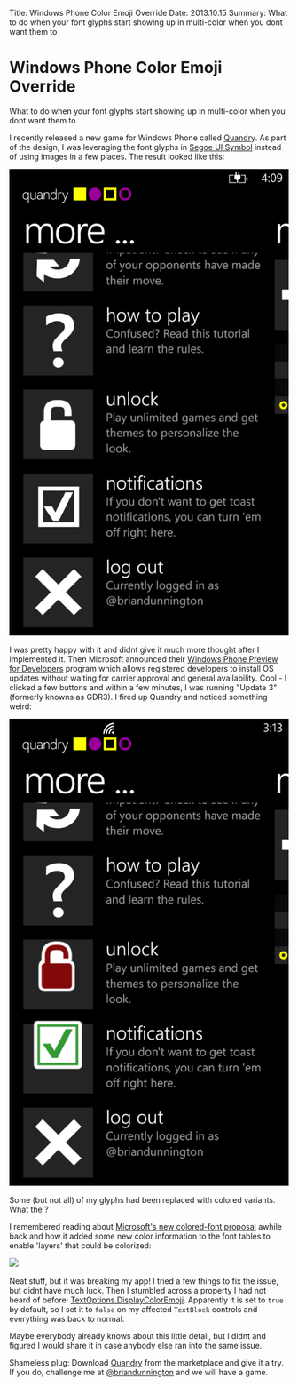 Title: Windows Phone Color Emoji Override
Date: 2013.10.15
Summary: What to do when your font glyphs start showing up in multi-color when you dont want them to

<div class="hero-unit">
<h1>Windows Phone Color Emoji Override</h1>
<p>What to do when your font glyphs start showing up in multi-color when you dont want them to</p>
</div>

I recently released a new game for Windows Phone called [Quandry]. As part of the design, I was leveraging the font glyphs in [Segoe UI Symbol][SegoeUISymbol] instead of using images in a few places. The result looked like this:

<img src="/images/wp_ss_20131015_0002.png" width="570">

I was pretty happy with it and didnt give it much more thought after I implemented it. Then Microsoft announced their [Windows Phone Preview for Developers][Preview] program which allows registered developers to install OS updates without waiting for carrier approval and general availability. Cool - I clicked a few buttons and within a few minutes, I was running "Update 3" (formerly knowns as GDR3). I fired up Quandry and noticed something weird:

<img src="/images/wp_ss_20131015_0001.png" width="570">

Some (but not all) of my glyphs had been replaced with colored variants. What the ?

I remembered reading about [Microsoft's new colored-font proposal][Proposal] awhile back and how it added some new color information to the font tables to enable 'layers' that could be colorized:

<img src="https://typography.guru/uploads/monthly_2014_12/winemoji.thumb.png.dff687e77d3a6def714ec60e3a0932e5.png" width="570"/>

Neat stuff, but it was breaking my app! I tried a few things to fix the issue, but didnt have much luck. Then I stumbled across a property I had not heard of before: [TextOptions.DisplayColorEmoji][DisplayColorEmoji]. Apparently it is set to `true` by default, so I set it to `false` on my affected `TextBlock` controls and everything was back to normal.

Maybe everybody already knows about this little detail, but I didnt and figured I would share it in case anybody else ran into the same issue.

Shameless plug: Download [Quandry] from the marketplace and give it a try. If you do, challenge me at [@briandunnington][briandunnington] and we will have a game.


[Quandry]: http://windowsphone.com/s?appId=281499cb-f9fe-427f-8906-7fa3a02673ab
[SegoeUISymbol]: http://www.adamdawes.com/windows8/win8_segoeuisymbol.html
[Preview]: https://dev.windowsphone.com/en-us/featured/update3
[Proposal]: http://opentype.info/blog/2013/07/03/color-emoji-in-windows-8-1-the-future-of-color-fonts/
[DisplayColorEmoji]: http://msdn.microsoft.com/en-US/library/windowsphone/develop/system.windows.media.textoptions.displaycoloremoji%28v=vs.105%29.aspx
[briandunnington]: http://twitter.com/briandunnington
